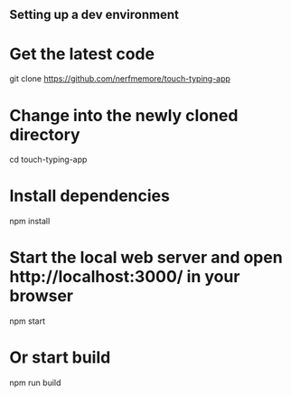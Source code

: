 ## Setting up a dev environment

# Get the latest code
git clone https://github.com/nerfmemore/touch-typing-app

# Change into the newly cloned directory
cd touch-typing-app

# Install dependencies
npm install

# Start the local web server and open http://localhost:3000/ in your browser 
npm start

# Or start build 
npm run build